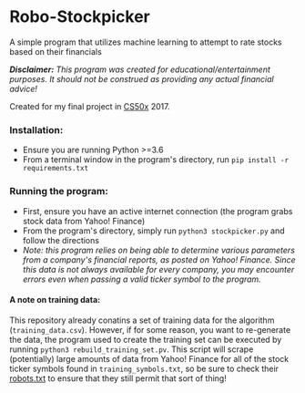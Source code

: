 # Robo-Stockpicker
A simple program that utilizes machine learning to attempt to rate stocks based on their financials

***Disclaimer:** This program was created for educational/entertainment purposes. It should not be construed as providing any actual financial advice!*

Created for my final project in [CS50x](https://www.edx.org/course/introduction-computer-science-harvardx-cs50x) 2017.
### Installation:
* Ensure you are running Python >=3.6
* From a terminal window in the program's directory, run `pip install -r requirements.txt`

### Running the program:
* First, ensure you have an active internet connection (the program grabs stock data from Yahoo! Finance)
* From the program's directory, simply run `python3 stockpicker.py` and follow the directions
* *Note: this program relies on being able to determine various parameters from a company's financial reports, as posted on Yahoo! Finance.
Since this data is not always available for every company, you may encounter errors even when passing a valid ticker symbol to the program.*

#### A note on training data:
This repository already conatins a set of training data for the algorithm (`training_data.csv`).
However, if for some reason, you want to re-generate the data, the program used to create the training set can be executed by running `python3 rebuild_training_set.pv`.
This script will scrape (potentially) large amounts of data from Yahoo! Finance for all of the stock ticker symbols found in `training_symbols.txt`,
so be sure to check their [robots.txt](https://finance.yahoo.com/robots.txt) to ensure that they still permit that sort of thing!